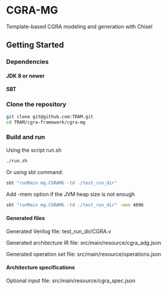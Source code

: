 CGRA-MG
=======================

Template-based CGRA modeling and generation with Chisel

## Getting Started

### Dependencies

#### JDK 8 or newer

#### SBT


### Clone the repository

```sh
git clone git@github.com:TRAM.git
cd TRAM/cgra-framework/cgra-mg
```

### Build and run

Using the script run.sh
```sh
./run.sh
```

Or using sbt command:
```sh
sbt "runMain mg.CGRAMG -td ./test_run_dir"
```

Add -mem option if the JVM heap size is not enough
```sh
sbt "runMain mg.CGRAMG -td ./test_run_dir" -mem 4096
```

#### Generated files

Generated Verilog file: test_run_dir/CGRA.v

Generated architecture IR file: src/main/resource/cgra_adg.json

Generated operation set file: src/main/resource/operations.json

#### Architecture specifications

Optional input file: src/main/resource/cgra_spec.json


